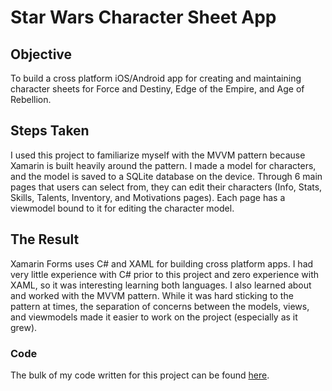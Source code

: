 # Star Wars Character Sheet App

## Objective
To build a cross platform iOS/Android app for creating and maintaining character sheets for Force and Destiny, Edge of the Empire, and Age of Rebellion.

## Steps Taken
I used this project to familiarize myself with the MVVM pattern because Xamarin is built heavily around the pattern. I made a model for characters, and the model is saved to a SQLite database on the device. Through 6 main pages that users can select from, they can edit their characters (Info, Stats, Skills, Talents, Inventory, and Motivations pages). Each page has a viewmodel bound to it for editing the character model.

## The Result
Xamarin Forms uses C# and XAML for building cross platform apps. I had very little experience with C# prior to this project and zero experience with XAML, so it was interesting learning both languages. I also learned about and worked with the MVVM pattern. While it was hard sticking to the pattern at times, the separation of concerns between the models, views, and viewmodels made it easier to work on the project (especially as it grew).

### Code
The bulk of my code written for this project can be found [here](https://github.com/Fmccline/SW-Character-Sheet-App/tree/master/StarWRPG/StarWRPG). 

